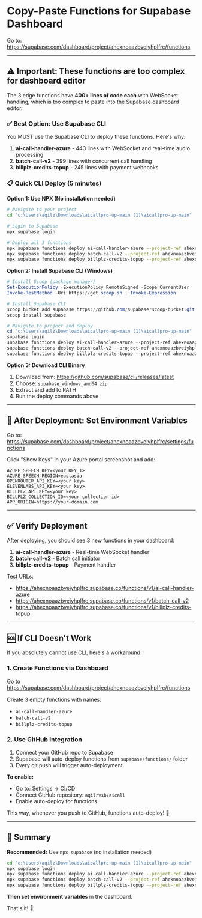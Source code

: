 # Copy-Paste Functions for Supabase Dashboard

Go to: https://supabase.com/dashboard/project/ahexnoaazbveiyhplfrc/functions

---

## ⚠️ Important: These functions are too complex for dashboard editor

The 3 edge functions have **400+ lines of code each** with WebSocket handling, which is too complex to paste into the Supabase dashboard editor.

### ✅ Best Option: Use Supabase CLI

You MUST use the Supabase CLI to deploy these functions. Here's why:

1. **ai-call-handler-azure** - 443 lines with WebSocket and real-time audio processing
2. **batch-call-v2** - 399 lines with concurrent call handling
3. **billplz-credits-topup** - 245 lines with payment webhooks

### 📋 Quick CLI Deploy (5 minutes)

**Option 1: Use NPX (No installation needed)**

```bash
# Navigate to your project
cd "c:\Users\aqilz\Downloads\aicallpro-up-main (1)\aicallpro-up-main"

# Login to Supabase
npx supabase login

# Deploy all 3 functions
npx supabase functions deploy ai-call-handler-azure --project-ref ahexnoaazbveiyhplfrc
npx supabase functions deploy batch-call-v2 --project-ref ahexnoaazbveiyhplfrc
npx supabase functions deploy billplz-credits-topup --project-ref ahexnoaazbveiyhplfrc
```

**Option 2: Install Supabase CLI (Windows)**

```powershell
# Install Scoop (package manager)
Set-ExecutionPolicy -ExecutionPolicy RemoteSigned -Scope CurrentUser
Invoke-RestMethod -Uri https://get.scoop.sh | Invoke-Expression

# Install Supabase CLI
scoop bucket add supabase https://github.com/supabase/scoop-bucket.git
scoop install supabase

# Navigate to project and deploy
cd "c:\Users\aqilz\Downloads\aicallpro-up-main (1)\aicallpro-up-main"
supabase login
supabase functions deploy ai-call-handler-azure --project-ref ahexnoaazbveiyhplfrc
supabase functions deploy batch-call-v2 --project-ref ahexnoaazbveiyhplfrc
supabase functions deploy billplz-credits-topup --project-ref ahexnoaazbveiyhplfrc
```

**Option 3: Download CLI Binary**

1. Download from: https://github.com/supabase/cli/releases/latest
2. Choose: `supabase_windows_amd64.zip`
3. Extract and add to PATH
4. Run the deploy commands above

---

## 🔑 After Deployment: Set Environment Variables

Go to: https://supabase.com/dashboard/project/ahexnoaazbveiyhplfrc/settings/functions

Click "Show Keys" in your Azure portal screenshot and add:

```
AZURE_SPEECH_KEY=<your KEY 1>
AZURE_SPEECH_REGION=eastasia
OPENROUTER_API_KEY=<your key>
ELEVENLABS_API_KEY=<your key>
BILLPLZ_API_KEY=<your key>
BILLPLZ_COLLECTION_ID=<your collection id>
APP_ORIGIN=https://your-domain.com
```

---

## ✅ Verify Deployment

After deploying, you should see 3 new functions in your dashboard:

1. **ai-call-handler-azure** - Real-time WebSocket handler
2. **batch-call-v2** - Batch call initiator
3. **billplz-credits-topup** - Payment handler

Test URLs:
- https://ahexnoaazbveiyhplfrc.supabase.co/functions/v1/ai-call-handler-azure
- https://ahexnoaazbveiyhplfrc.supabase.co/functions/v1/batch-call-v2
- https://ahexnoaazbveiyhplfrc.supabase.co/functions/v1/billplz-credits-topup

---

## 🆘 If CLI Doesn't Work

If you absolutely cannot use CLI, here's a workaround:

### 1. Create Functions via Dashboard

Go to https://supabase.com/dashboard/project/ahexnoaazbveiyhplfrc/functions

Create 3 empty functions with names:
- `ai-call-handler-azure`
- `batch-call-v2`
- `billplz-credits-topup`

### 2. Use GitHub Integration

1. Connect your GitHub repo to Supabase
2. Supabase will auto-deploy functions from `supabase/functions/` folder
3. Every git push will trigger auto-deployment

**To enable:**
- Go to: Settings → CI/CD
- Connect GitHub repository: `aqilrvsb/aicall`
- Enable auto-deploy for functions

This way, whenever you push to GitHub, functions auto-deploy! 🚀

---

## 📝 Summary

**Recommended:** Use `npx supabase` (no installation needed)

```bash
cd "c:\Users\aqilz\Downloads\aicallpro-up-main (1)\aicallpro-up-main"
npx supabase login
npx supabase functions deploy ai-call-handler-azure --project-ref ahexnoaazbveiyhplfrc
npx supabase functions deploy batch-call-v2 --project-ref ahexnoaazbveiyhplfrc
npx supabase functions deploy billplz-credits-topup --project-ref ahexnoaazbveiyhplfrc
```

**Then set environment variables** in the dashboard.

That's it! 🎉
